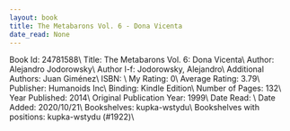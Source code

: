```yaml
---
layout: book
title: The Metabarons Vol. 6 - Dona Vicenta
date_read: None
---
```


Book Id: 24781588\ 
Title: The Metabarons Vol. 6: Dona Vicenta\ 
Author: Alejandro Jodorowsky\ 
Author l-f: Jodorowsky, Alejandro\ 
Additional Authors: Juan Giménez\ 
ISBN: \ 
My Rating: 0\ 
Average Rating: 3.79\ 
Publisher: Humanoids Inc\ 
Binding: Kindle Edition\ 
Number of Pages: 132\ 
Year Published: 2014\ 
Original Publication Year: 1999\ 
Date Read: \ 
Date Added: 2020/10/21\ 
Bookshelves: kupka-wstydu\ 
Bookshelves with positions: kupka-wstydu (#1922)\ 

